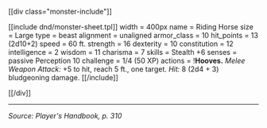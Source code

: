 [[div class="monster-include"]]

[[include dnd/monster-sheet.tpl]]
width = 400px
name = Riding Horse
size = Large
type = beast
alignment = unaligned
armor_class = 10
hit_points = 13 (2d10+2)
speed = 60 ft.
strength = 16
dexterity = 10
constitution = 12
intelligence = 2
wisdom = 11
charisma = 7
skills = Stealth +6
senses = passive Perception 10
challenge = 1/4 (50 XP)
actions = !**Hooves.** *Melee Weapon Attack:* +5 to hit, reach 5 ft., one target. *Hit:* 8 (2d4 + 3) bludgeoning damage.
[[/include]]

[[/div]]

----

*Source: Player's Handbook, p. 310*
